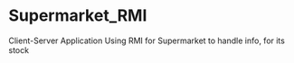 # Supermarket_RMI
Client-Server Application Using RMI for Supermarket to handle info, for its stock
